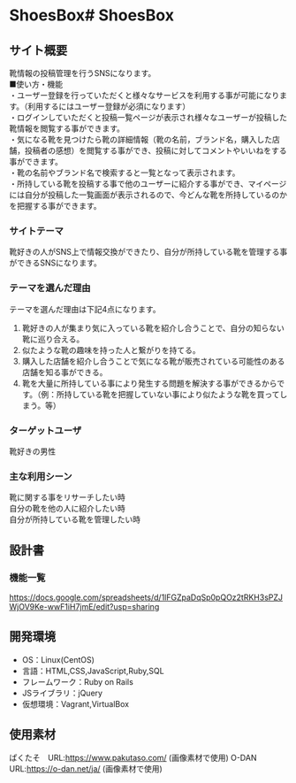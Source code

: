 # ShoesBox# ShoesBox

## サイト概要
靴情報の投稿管理を行うSNSになります。<br>
■使い方・機能<br>
  ・ユーザー登録を行っていただくと様々なサービスを利用する事が可能になります。（利用するにはユーザー登録が必須になります）<br>
  ・ログインしていただくと投稿一覧ページが表示され様々なユーザーが投稿した靴情報を閲覧する事ができます。<br>
  ・気になる靴を見つけたら靴の詳細情報（靴の名前，ブランド名，購入した店舗，投稿者の感想）を閲覧する事ができ、投稿に対してコメントやいいねをする事ができます。<br>
  ・靴の名前やブランド名で検索すると一覧となって表示されます。<br>
  ・所持している靴を投稿する事で他のユーザーに紹介する事ができ、マイページには自分が投稿した一覧画面が表示されるので、今どんな靴を所持しているのかを把握する事ができます。<br>
### サイトテーマ
靴好きの人がSNS上で情報交換ができたり、自分が所持している靴を管理する事ができるSNSになります。

### テーマを選んだ理由
テーマを選んだ理由は下記4点になります。<br>
1. 靴好きの人が集まり気に入っている靴を紹介し合うことで、自分の知らない靴に巡り合える。<br>
2. 似たような靴の趣味を持った人と繋がりを持てる。<br>
3. 購入した店舗を紹介し合うことで気になる靴が販売されている可能性のある店舗を知る事ができる。<br>
4. 靴を大量に所持している事により発生する問題を解決する事ができるからです。（例：所持している靴を把握していない事により似たような靴を買ってしまう。等）<br>

### ターゲットユーザ
靴好きの男性

### 主な利用シーン
靴に関する事をリサーチしたい時<br>
自分の靴を他の人に紹介したい時<br>
自分が所持している靴を管理したい時

## 設計書

### 機能一覧
https://docs.google.com/spreadsheets/d/1lFGZpaDqSp0pQOz2tRKH3sPZJWjOV9Ke-wwF1iH7jmE/edit?usp=sharing

## 開発環境
- OS：Linux(CentOS)
- 言語：HTML,CSS,JavaScript,Ruby,SQL
- フレームワーク：Ruby on Rails
- JSライブラリ：jQuery
- 仮想環境：Vagrant,VirtualBox

## 使用素材
ぱくたそ　URL:https://www.pakutaso.com/ (画像素材で使用)
O-DAN URL:https://o-dan.net/ja/ (画像素材で使用)
